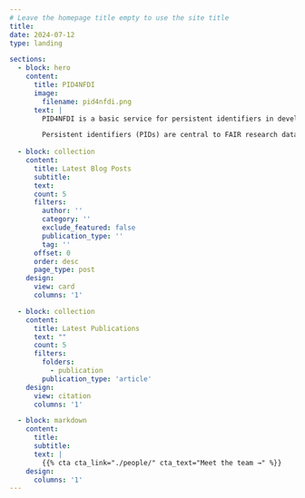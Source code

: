 ```yaml
---
# Leave the homepage title empty to use the site title
title:
date: 2024-07-12
type: landing

sections:
  - block: hero
    content:
      title: PID4NFDI
      image:
        filename: pid4nfdi.png
      text: |      
        PID4NFDI is a basic service for persistent identifiers in development for Germany's national research data infrastructure, the [Nationale Forschungsdateninfrastruktur (NFDI)](https://www.nfdi.de/?lang=en). PID4NFDI is part of [Base4NFDI](https://base4nfdi.de/) and is currently in its initialisation phase, the first of three service development phases.

        Persistent identifiers (PIDs) are central to FAIR research data management. However, different disciplines and different resources result in diverse requirements and the different NFDI consortia have different levels of maturity in PID implementation. PID4NFDI will design a work programme to build an NFDI foundation service on established PID infrastructures.
  
  - block: collection
    content:
      title: Latest Blog Posts
      subtitle:
      text:
      count: 5
      filters:
        author: ''
        category: ''
        exclude_featured: false
        publication_type: ''
        tag: ''
      offset: 0
      order: desc
      page_type: post
    design:
      view: card
      columns: '1'

  - block: collection
    content:
      title: Latest Publications
      text: ""
      count: 5
      filters:
        folders:
          - publication
        publication_type: 'article'
    design:
      view: citation
      columns: '1'

  - block: markdown
    content:
      title:
      subtitle:
      text: |
        {{% cta cta_link="./people/" cta_text="Meet the team →" %}}
    design:
      columns: '1'
---
```

